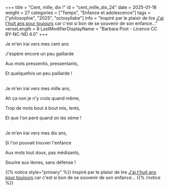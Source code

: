 +++
title = "Cent, mille, dix !"
id = "cent_mille_dix_24"
date = 2025-01-18
weight = 27
categories = ["Temps", "Enfance et adolescence"]
tags = ["philosophie", "2025", "octosyllabe"]
info = "Inspiré par le plaisir de lire [J'ai t'huit ans pour toujours](https://www.amazon.fr/Jai-thuit-ans-pour-toujours/dp/2959690001) car c'est si bon de se souvenir de son enfance..."
verseLength = 8
LastModifierDisplayName = "Barbara Post - Licence CC BY-NC-ND 4.0"
+++

Je m'en irai vers mes cent ans

J'espère encore un peu gaillarde

Aux mots pressentis, pressentants,

Et quelquefois un peu paillarde !

 \
Je m'en irai vers mes mille ans,

Ah ça non je n'y crois quand même,

Trop de mots bout à bout mis, lents,

Et que l'on perd quand on les sème !

 \
Je m'en irai vers mes dix ans,

Si l'on pouvait trouver l'enfance

Aux mots tout doux, pas médisants,

Sourire aux lèvres, sans défense !

{{% notice style="primary" %}}
Inspiré par le plaisir de lire [J'ai t'huit ans pour toujours](https://www.amazon.fr/Jai-thuit-ans-pour-toujours/dp/2959690001) car c'est si bon de se souvenir de son enfance...
{{% /notice %}}
